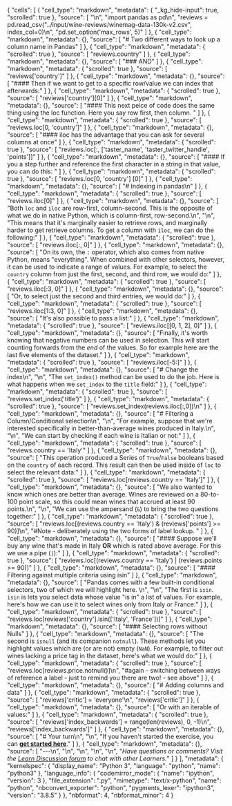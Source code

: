 {
 "cells": [
  {
   "cell_type": "markdown",
   "metadata": {
    "_kg_hide-input": true,
    "scrolled": true
   },
   "source": [
    "\n",
    "import pandas as pd\n",
    "reviews = pd.read_csv(\"../input/wine-reviews/winemag-data-130k-v2.csv\", index_col=0)\n",
    "pd.set_option('max_rows', 5)"
   ]
  },
  {
   "cell_type": "markdown",
   "metadata": {},
   "source": [
    "# Two different ways to look up a column name in Pandas"
   ]
  },
  {
   "cell_type": "markdown",
   "metadata": {
    "scrolled": true
   },
   "source": [
    "reviews.country"
   ]
  },
  {
   "cell_type": "markdown",
   "metadata": {},
   "source": [
    "### AND"
   ]
  },
  {
   "cell_type": "markdown",
   "metadata": {
    "scrolled": true
   },
   "source": [
    "reviews['country']"
   ]
  },
  {
   "cell_type": "markdown",
   "metadata": {},
   "source": [
    "#### Then if we want to get to a specific row/value we can index that afterwards:"
   ]
  },
  {
   "cell_type": "markdown",
   "metadata": {
    "scrolled": true
   },
   "source": [
    "reviews['country'][0]"
   ]
  },
  {
   "cell_type": "markdown",
   "metadata": {},
   "source": [
    "#### This next peice of code does the same thing using the loc function. Here you say row first, then column. "
   ]
  },
  {
   "cell_type": "markdown",
   "metadata": {
    "scrolled": true
   },
   "source": [
    "reviews.loc[0, 'country']"
   ]
  },
  {
   "cell_type": "markdown",
   "metadata": {},
   "source": [
    "#### iloc has the advantage that you can ask for several columns at once"
   ]
  },
  {
   "cell_type": "markdown",
   "metadata": {
    "scrolled": true
   },
   "source": [
    "reviews.loc[:, ['taster_name', 'taster_twitter_handle', 'points']]"
   ]
  },
  {
   "cell_type": "markdown",
   "metadata": {},
   "source": [
    "#### If you a step further and reference the first character in a string in that value, you can do this: "
   ]
  },
  {
   "cell_type": "markdown",
   "metadata": {
    "scrolled": true
   },
   "source": [
    "reviews.loc[0, 'country'] [0]"
   ]
  },
  {
   "cell_type": "markdown",
   "metadata": {},
   "source": [
    "# Indexing in pandas\n"
   ]
  },
  {
   "cell_type": "markdown",
   "metadata": {
    "scrolled": true
   },
   "source": [
    "reviews.iloc[0]"
   ]
  },
  {
   "cell_type": "markdown",
   "metadata": {},
   "source": [
    "Both `loc` and `iloc` are row-first, column-second. This is the opposite of what we do in native Python, which is column-first, row-second.\n",
    "\n",
    "This means that it's marginally easier to retrieve rows, and marginally harder to get retrieve columns. To get a column with `iloc`, we can do the following:"
   ]
  },
  {
   "cell_type": "markdown",
   "metadata": {
    "scrolled": true
   },
   "source": [
    "reviews.iloc[:, 0]"
   ]
  },
  {
   "cell_type": "markdown",
   "metadata": {},
   "source": [
    "On its own, the `:` operator, which also comes from native Python, means \"everything\". When combined with other selectors, however, it can be used to indicate a range of values. For example, to select the `country` column from just the first, second, and third row, we would do:"
   ]
  },
  {
   "cell_type": "markdown",
   "metadata": {
    "scrolled": true
   },
   "source": [
    "reviews.iloc[:3, 0]"
   ]
  },
  {
   "cell_type": "markdown",
   "metadata": {},
   "source": [
    "Or, to select just the second and third entries, we would do:"
   ]
  },
  {
   "cell_type": "markdown",
   "metadata": {
    "scrolled": true
   },
   "source": [
    "reviews.iloc[1:3, 0]"
   ]
  },
  {
   "cell_type": "markdown",
   "metadata": {},
   "source": [
    "It's also possible to pass a list:"
   ]
  },
  {
   "cell_type": "markdown",
   "metadata": {
    "scrolled": true
   },
   "source": [
    "reviews.iloc[[0, 1, 2], 0]"
   ]
  },
  {
   "cell_type": "markdown",
   "metadata": {},
   "source": [
    "Finally, it's worth knowing that negative numbers can be used in selection. This will start counting forwards from the _end_ of the values. So for example here are the last five elements of the dataset."
   ]
  },
  {
   "cell_type": "markdown",
   "metadata": {
    "scrolled": true
   },
   "source": [
    "reviews.iloc[-5:]"
   ]
  },
  {
   "cell_type": "markdown",
   "metadata": {},
   "source": [
    "# Change the index\n",
    "\n",
    "The `set_index()` method can be used to do the job. Here is what happens when we `set_index` to the `title` field:"
   ]
  },
  {
   "cell_type": "markdown",
   "metadata": {
    "scrolled": true
   },
   "source": [
    "reviews.set_index('title')"
   ]
  },
  {
   "cell_type": "markdown",
   "metadata": {
    "scrolled": true
   },
   "source": [
    "reviews.set_index(reviews.iloc[:,0])\n"
   ]
  },
  {
   "cell_type": "markdown",
   "metadata": {},
   "source": [
    "# Filtering a Column/Conditional selection\n",
    "\n",
    "For example, suppose that we're interested specifically in better-than-average wines produced in Italy.\n",
    "\n",
    "We can start by checking if each wine is Italian or not:"
   ]
  },
  {
   "cell_type": "markdown",
   "metadata": {
    "scrolled": true
   },
   "source": [
    "reviews.country == 'Italy'"
   ]
  },
  {
   "cell_type": "markdown",
   "metadata": {},
   "source": [
    "This operation produced a Series of `True`/`False` booleans based on the `country` of each record.  This result can then be used inside of `loc` to select the relevant data:"
   ]
  },
  {
   "cell_type": "markdown",
   "metadata": {
    "scrolled": true
   },
   "source": [
    "reviews.loc[reviews.country == 'Italy']"
   ]
  },
  {
   "cell_type": "markdown",
   "metadata": {},
   "source": [
    "We also wanted to know which ones are better than average. Wines are reviewed on a 80-to-100 point scale, so this could mean wines that accrued at least 90 points.\n",
    "\n",
    "We can use the ampersand (`&`) to bring the two questions together:"
   ]
  },
  {
   "cell_type": "markdown",
   "metadata": {
    "scrolled": true
   },
   "source": [
    "reviews.loc[(reviews.country == 'Italy') & (reviews['points'] >= 90)]\n",
    "#Note - deliberately using the two forms of label lookup. "
   ]
  },
  {
   "cell_type": "markdown",
   "metadata": {},
   "source": [
    "#### Suppose we'll buy any wine that's made in Italy __OR__ which is rated above average. For this we use a pipe (`|`):"
   ]
  },
  {
   "cell_type": "markdown",
   "metadata": {
    "scrolled": true
   },
   "source": [
    "reviews.loc[(reviews.country == 'Italy') | (reviews.points >= 90)]"
   ]
  },
  {
   "cell_type": "markdown",
   "metadata": {},
   "source": [
    "#### Filtering against multiple criteria using isin"
   ]
  },
  {
   "cell_type": "markdown",
   "metadata": {},
   "source": [
    "Pandas comes with a few built-in conditional selectors, two of which we will highlight here. \n",
    "\n",
    "The first is `isin`. `isin` is lets you select data whose value \"is in\" a list of values. For example, here's how we can use it to select wines only from Italy or France:"
   ]
  },
  {
   "cell_type": "markdown",
   "metadata": {
    "scrolled": true
   },
   "source": [
    "reviews.loc[reviews['country'].isin(['Italy', 'France'])]"
   ]
  },
  {
   "cell_type": "markdown",
   "metadata": {},
   "source": [
    "#### Selecting rows without Nulls"
   ]
  },
  {
   "cell_type": "markdown",
   "metadata": {},
   "source": [
    "The second is `isnull` (and its companion `notnull`). These methods let you highlight values which are (or are not) empty (`NaN`). For example, to filter out wines lacking a price tag in the dataset, here's what we would do:"
   ]
  },
  {
   "cell_type": "markdown",
   "metadata": {
    "scrolled": true
   },
   "source": [
    "reviews.loc[reviews.price.notnull()]\n",
    "#again - switching between ways of reference a label - just to remind you there are two! - see above"
   ]
  },
  {
   "cell_type": "markdown",
   "metadata": {},
   "source": [
    "# Adding columns and data"
   ]
  },
  {
   "cell_type": "markdown",
   "metadata": {
    "scrolled": true
   },
   "source": [
    "reviews['critic'] = 'everyone'\n",
    "reviews['critic']"
   ]
  },
  {
   "cell_type": "markdown",
   "metadata": {},
   "source": [
    "Or with an iterable of values:"
   ]
  },
  {
   "cell_type": "markdown",
   "metadata": {
    "scrolled": true
   },
   "source": [
    "reviews['index_backwards'] = range(len(reviews), 0, -1)\n",
    "reviews['index_backwards']"
   ]
  },
  {
   "cell_type": "markdown",
   "metadata": {},
   "source": [
    "# Your turn\n",
    "\n",
    "If you haven't started the exercise, you can **[get started here](https://www.kaggle.com/kernels/fork/587910)**."
   ]
  },
  {
   "cell_type": "markdown",
   "metadata": {},
   "source": [
    "---\n",
    "\n",
    "\n",
    "\n",
    "\n",
    "*Have questions or comments? Visit the [Learn Discussion forum](https://www.kaggle.com/learn-forum/161299) to chat with other Learners.*"
   ]
  }
 ],
 "metadata": {
  "kernelspec": {
   "display_name": "Python 3",
   "language": "python",
   "name": "python3"
  },
  "language_info": {
   "codemirror_mode": {
    "name": "ipython",
    "version": 3
   },
   "file_extension": ".py",
   "mimetype": "text/x-python",
   "name": "python",
   "nbconvert_exporter": "python",
   "pygments_lexer": "ipython3",
   "version": "3.8.5"
  }
 },
 "nbformat": 4,
 "nbformat_minor": 4
}

